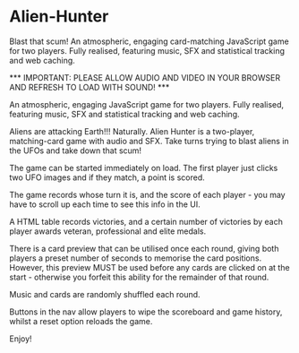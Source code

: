 # Alien-Hunter
Blast that scum! An atmospheric, engaging card-matching JavaScript game for two players. Fully realised, featuring music, SFX and statistical tracking and web caching. 

*** IMPORTANT: PLEASE ALLOW AUDIO AND VIDEO IN YOUR BROWSER AND REFRESH TO LOAD WITH SOUND! ***

An atmospheric, engaging JavaScript game for two players. Fully realised, featuring music, SFX and statistical tracking and web caching.

Aliens are attacking Earth!!! Naturally. 
Alien Hunter is a two-player, matching-card game with audio and SFX. Take turns trying to blast aliens in the UFOs and take down that scum!

The game can be started immediately on load. The first player just clicks two UFO images and if they match, a point is scored.

The game records whose turn it is, and the score of each player - you may have to scroll up each time to see this info in the UI.

A HTML table records victories, and a certain number of victories by each player awards veteran, professional and elite medals.

There is a card preview that can be utilised once each round, giving both players a preset number of seconds to memorise the card positions. However, this preview MUST be used before any cards are clicked on at the start - otherwise you forfeit this ability for the remainder of that round.

Music and cards are randomly shuffled each round.

Buttons in the nav allow players to wipe the scoreboard and game history, whilst a reset option reloads the game.

Enjoy!
